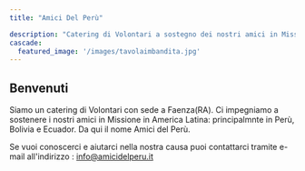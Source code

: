 ```yaml
---
title: "Amici Del Perù"

description: "Catering di Volontari a sostegno dei nostri amici in Missione."
cascade:
  featured_image: '/images/tavolaimbandita.jpg'
---
```

## Benvenuti

Siamo un catering di Volontari con sede a Faenza(RA). Ci impegniamo a sostenere i nostri amici in Missione in America Latina: principalmnte in Perù, Bolivia e Ecuador.
Da qui il nome Amici del Perù.

Se vuoi conoscerci e aiutarci nella nostra causa puoi contattarci tramite e-mail all'indirizzo : [info@amicidelperu.it](mailto:info@amicidelperu.it)
